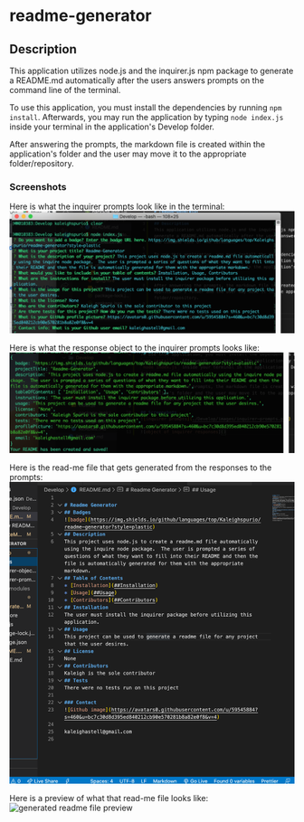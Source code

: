 # readme-generator

## Description
This application utilizes node.js and the inquirer.js npm package to generate a README.md automatically after the users answers prompts on the command line of the terminal.  

To use this application, you must install the dependencies by running `npm install`.  Afterwards, you may run the application by typing `node index.js` inside your terminal in the application's Develop folder.

After answering the prompts, the markdown file is created within the application's folder and the user may move it to the appropriate folder/repository.

### Screenshots
Here is what the inquirer prompts look like in the terminal:
![inquirer prompts](Develop/images/inquirer-prompts.png)

Here is what the response object to the inquirer prompts looks like:
![object of inquirer responses](Develop/images/inquirer-object.png)

Here is the read-me file that gets generated from the responses to the prompts:
![generated readme file](Develop/images/generated-readme-pic.png)

Here is a preview of what that read-me file looks like:
![generated readme file preview](https://media.giphy.com/media/S8SYVd8lxe1bFqJd8L/giphy.gif)